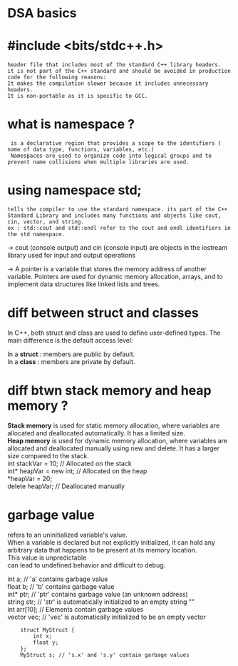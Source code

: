 # DSA basics

# #include <bits/stdc++.h>
    header file that includes most of the standard C++ library headers. 
    it is not part of the C++ standard and should be avoided in production code for the following reasons:
    It makes the compilation slower because it includes unnecessary headers.
    It is non-portable as it is specific to GCC.

 # what is namespace ? 
     is a declarative region that provides a scope to the identifiers ( name of data type, functions, variables, etc.)
     Namespaces are used to organize code into logical groups and to prevent name collisions when multiple libraries are used.
     
# using namespace std; 
    tells the compiler to use the standard namespace. its part of the C++ Standard Library and includes many functions and objects like cout, cin, vector, and string.
    ex : std::cout and std::endl refer to the cout and endl identifiers in the std namespace.

 -> cout (console output) and cin (console input) are objects in the iostream library used for input and output operations  

-> A pointer is a variable that stores the memory address of another variable. Pointers are used for dynamic memory allocation, arrays, and to implement data structures like linked        lists and trees.  

# diff between struct and classes
  In C++, both struct and class are used to define user-defined types. The main difference is the default access level:  
  
  In a **struct** : members are public by default.  
  In a **class** : members are private by default.  

# diff btwn stack memory and heap memory ?
  **Stack memory** is used for static memory allocation, where variables are allocated and deallocated automatically. It has a limited size.  
  **Heap memory** is used for dynamic memory allocation, where variables are allocated and deallocated manually using new and delete. It has a larger size compared to the stack.  
                  int stackVar = 10;        // Allocated on the stack  
                  int* heapVar = new int;   // Allocated on the heap  
                  *heapVar = 20;  
                  delete heapVar;           // Deallocated manually  

                  
# garbage value   
  refers to an uninitialized variable's value.   
  When a variable is declared but not explicitly initialized, it can hold any arbitrary data that happens to be present at its memory location.   
  This value is unpredictable   
  can lead to undefined behavior and difficult to debug.  



int a;      // 'a' contains garbage value  
float b;    // 'b' contains garbage value  
int* ptr;   // 'ptr' contains garbage value (an unknown address)  
string str; // 'str' is automatically initialized to an empty string ""  
int arr[10]; // Elements contain garbage values  
vector<int> vec; // 'vec' is automatically initialized to be an empty vector  

        struct MyStruct {  
            int x;  
            float y;    
        };  
        MyStruct s; // 's.x' and 's.y' contain garbage values
